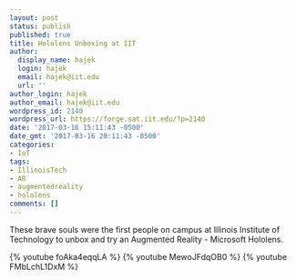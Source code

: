 ```yaml
---
layout: post
status: publish
published: true
title: Hololens Unboxing at IIT
author:
  display_name: hajek
  login: hajek
  email: hajek@iit.edu
  url: ''
author_login: hajek
author_email: hajek@iit.edu
wordpress_id: 2140
wordpress_url: https://forge.sat.iit.edu/?p=2140
date: '2017-03-16 15:11:43 -0500'
date_gmt: '2017-03-16 20:11:43 -0500'
categories:
- IoT
tags:
- IllinoisTech
- AR
- augmentedreality
- hololens
comments: []
---
```

These brave souls were the first people on campus at Illinois Institute of Technology to unbox and try an Augmented Reality - Microsoft Hololens.

{% youtube foAka4eqqLA %}
{% youtube MewoJFdqOB0 %}
{% youtube FMbLchL1DxM %}
